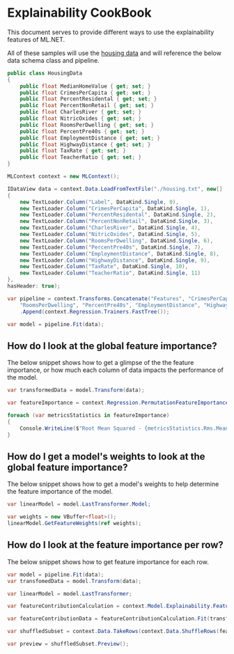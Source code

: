 # Explainability CookBook

This document serves to provide different ways to use the explainability features of ML.NET.

All of these samples will use the [housing data](https://github.com/dotnet/machinelearning/blob/master/test/data/housing.txt) and will reference the below data schema class and pipeline.

```csharp
public class HousingData
{
    public float MedianHomeValue { get; set; }
    public float CrimesPerCapita { get; set; }
    public float PercentResidental { get; set; }
    public float PercentNonRetail { get; set; }
    public float CharlesRiver { get; set; }
    public float NitricOxides { get; set; }
    public float RoomsPerDwelling { get; set; }
    public float PercentPre40s { get; set; }
    public float EmploymentDistance { get; set; }
    public float HighwayDistance { get; set; }
    public float TaxRate { get; set; }
    public float TeacherRatio { get; set; }
}

MLContext context = new MLContext();

IDataView data = context.Data.LoadFromTextFile("./housing.txt", new[]
{
    new TextLoader.Column("Label", DataKind.Single, 0),
    new TextLoader.Column("CrimesPerCapita", DataKind.Single, 1),
    new TextLoader.Column("PercentResidental", DataKind.Single, 2),
    new TextLoader.Column("PercentNonRetail", DataKind.Single, 3),
    new TextLoader.Column("CharlesRiver", DataKind.Single, 4),
    new TextLoader.Column("NitricOxides", DataKind.Single, 5),
    new TextLoader.Column("RoomsPerDwelling", DataKind.Single, 6),
    new TextLoader.Column("PercentPre40s", DataKind.Single, 7),
    new TextLoader.Column("EmploymentDistance", DataKind.Single, 8),
    new TextLoader.Column("HighwayDistance", DataKind.Single, 9),
    new TextLoader.Column("TaxRate", DataKind.Single, 10),
    new TextLoader.Column("TeacherRatio", DataKind.Single, 11)
},
hasHeader: true);

var pipeline = context.Transforms.Concatenate("Features", "CrimesPerCapita", "PercentResidental", "PercentNonRetail", "CharlesRiver", "NitricOxides",
    "RoomsPerDwelling", "PercentPre40s", "EmploymentDistance", "HighwayDistance", "TaxRate", "TeacherRatio")
    .Append(context.Regression.Trainers.FastTree());

var model = pipeline.Fit(data);
```

## How do I look at the global feature importance?
The below snippet shows how to get a glimpse of the the feature importance, or how much each column of data impacts the performance of the model.

```csharp
var transformedData = model.Transform(data);

var featureImportance = context.Regression.PermutationFeatureImportance(model.LastTransformer, transformedData);

foreach (var metricsStatistics in featureImportance)
{
    Console.WriteLine($"Root Mean Squared - {metricsStatistics.Rms.Mean}");
}
```

## How do I get a model's weights to look at the global feature importance?
The below snippet shows how to get a model's weights to help determine the feature importance of the model.

```csharp
var linearModel = model.LastTransformer.Model;

var weights = new VBuffer<float>();
linearModel.GetFeatureWeights(ref weights);
```

## How do I look at the feature importance per row?
The below snippet shows how to get feature importance for each row.

```csharp
var model = pipeline.Fit(data);
var transfomedData = model.Transform(data);

var linearModel = model.LastTransformer;

var featureContributionCalculation = context.Model.Explainability.FeatureContributionCalculation(linearModel.Model, featureColumn: "Features", normalize: false);

var featureContributionData = featureContributionCalculation.Fit(transfomedData).Transform(transfomedData);

var shuffledSubset = context.Data.TakeRows(context.Data.ShuffleRows(featureContributionData), 10);

var preview = shuffledSubset.Preview();
```
